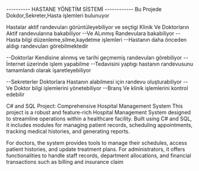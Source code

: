 ---------- HASTANE YÖNETİM SİSTEMİ ------------
Bu Projede Dokdor,Sekreter,Hasta işlemleri bulunuyor

Hastalar aktif randevuları görüntüleyebiliyor ve seçtigi Klinik Ve Doktorların Aktif randevularına bakabiliyor
--Ve ALınmış Randevulara bakabiliyor
--Hasta bilgi düzenleme,silme,kaydetme işlemleri
--Hastanın daha önceden aldıgı randevuları görebilmektedir

--Doktorlar Kendisine alınmış ve tarihi geçmemiş randevuları görebiliyor
--İnternet üzerinde işlem yapabilme
--Tedavisini yaptıgı hastanın randevusunu tamamlandı olarak işaretleyebiliyor


--Sekreterler Doktorlara Hastanın alabilmesi için randevu oluşturabiliyor 
--Ve Doktor bilgi işlemlerini yönetebiliyor
--Branş Ve klinik işlemlerini kontrol edebilir


C# and SQL Project: Comprehensive Hospital Management System
This project is a robust and feature-rich Hospital Management System designed to streamline operations within a healthcare facility. Built using C# and SQL, it includes modules for managing patient records, scheduling appointments, tracking medical histories, and generating reports.

For doctors, the system provides tools to manage their schedules, access patient histories, and update treatment plans. For administrators, it offers functionalities to handle staff records, department allocations, and financial transactions such as billing and insurance claim